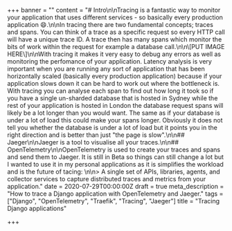 +++
banner = ""
content = "# Intro\n\nTracing is a fantastic way to monitor your application that uses different services - so basically every production application 😄.\n\nIn tracing there are two fundamental concepts; traces and spans. You can think of a trace as a specific request so every HTTP call will have a unique trace ID. A trace then has many spans which monitor the bits of work within the request for example a database call.\n\n\\[PUT IMAGE HERE\\]\n\nWith tracing it makes it very easy to debug any errors as well as monitoring the perfomance of your application. Latency analysis is very important when you are running any sort of application that has been horizontally scaled (basically every production application) because if your application slows down it can be hard to work out where the bottleneck is. With tracing you can analyse each span to find out how long it took so if you have a single un-sharded database that is hosted in Sydney while the rest of your application is hosted in London the database request spans will likely be a lot longer than you would want. The same as if your database is under a lot of load this could make your spans longer. Obviously it does not tell you whether the database is under a lot of load but it points you in the right direction and is better than just \"the page is slow\".\n\n## Jaeger\n\nJaeger is a tool to visualise all your traces.\n\n## OpenTelemetry\n\nOpenTelemetry is used to create your traces and spans and send them to Jaeger. It is still in Beta so things can still change a lot but I wanted to use it in my personal applications as it is simplifies the workload and is the future of tacing: \n\n> A single set of APIs, libraries, agents, and collector services to capture distributed traces and metrics from your application."
date = 2020-07-29T00:00:00Z
draft = true
meta_description = "How to trace a Django application with OpenTelemetry and Jaeger."
tags = ["Django", "OpenTelemetry", "Traefik", "Tracing", "Jaeger"]
title = "Tracing Django applications"

+++
